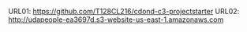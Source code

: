 URL01: https://github.com/T128CL216/cdond-c3-projectstarter
URL02: http://udapeople-ea3697d.s3-website-us-east-1.amazonaws.com